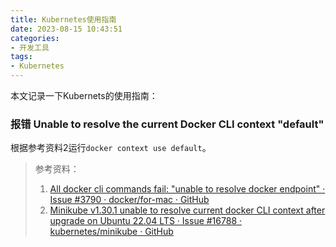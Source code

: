 ```yaml
---
title: Kubernetes使用指南
date: 2023-08-15 10:43:51
categories:
- 开发工具
tags:
- Kubernetes 
---
```

本文记录一下Kubernets的使用指南：
<!--more-->

### 报错 Unable to resolve the current Docker CLI context "default"
根据参考资料2运行`docker context use default`。
> 参考资料：
> 1. [All docker cli commands fail: "unable to resolve docker endpoint" · Issue #3790 · docker/for-mac · GitHub](https://github.com/docker/for-mac/issues/3790)
> 2. [Minikube v1.30.1 unable to resolve current docker CLI context after upgrade on Ubuntu 22.04 LTS · Issue #16788 · kubernetes/minikube · GitHub](https://github.com/kubernetes/minikube/issues/16788)
